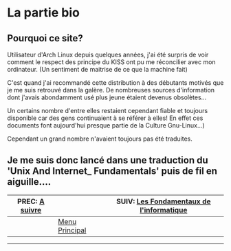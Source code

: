 # La partie bio


## Pourquoi ce site? 

Utilisateur d'Arch Linux depuis quelques années, j'ai été surpris de voir comment le respect des principe du KISS ont pu me réconcilier avec mon ordinateur. (Un sentiment de maitrise de ce que la machine fait)

C'est quand j'ai recommandé cette distribution à des débutants motivés que je me suis retrouvé dans la galère. De nombreuses sources d'information dont j'avais abondamment usé plus jeune étaient devenus obsolètes...

Un certains nombre d'entre elles restaient cependant fiable et toujours disponible car des gens continuaient à se référer à elles! En effet ces documents font aujourd'hui presque partie de la Culture Gnu-Linux...)

Cependant un grand nombre n'avaient toujours pas été traduites.

Je me suis donc lancé dans une traduction du 'Unix And Internet_ Fundamentals' puis de fil en aiguille....
-------------------------------------------
| PREC: [A suivre](260_archlinux.md) |  | SUIV: [Les Fondamentaux de l'informatique](index.md) |
| -------------  | ----- |  ----------         |
|  | [Menu Principal](index.md) |  |
-------------------------------------------
